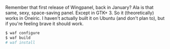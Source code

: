 Remember that first release of Wingpanel, back in January? Ala is that same, sexy, space-saving panel. Except in GTK+ 3. So it (theoretically) works in Oneiric. I haven't actually built it on Ubuntu (and don't plan to), but if you're feeling brave it should work.
```bash
$ waf configure
$ waf build
# waf install
```